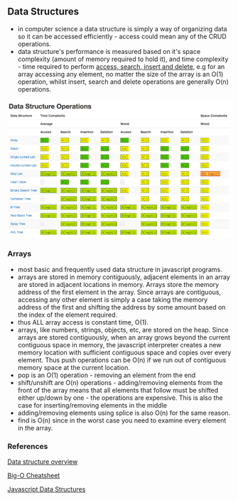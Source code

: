 ## Data Structures
 * in computer science a data structure is simply a way of organizing data so it can be accessed efficiently - access could mean any of the CRUD operations.
 * data structure's performance is measured based on it's space complexity (amount of memory required to hold it), and time complexity - time required to perform [access, search, insert and delete](http://bigocheatsheet.com/), e.g for an array accessing any element, no matter the size of the array is an O(1) operation, whilst insert, search and delete operations are generally O(n) operations.
 
 ![Data structure Big-O operations](big-o.png)

### Arrays
 * most basic and frequently used data structure in javascript programs.
 * arrays are stored in memory contiguously, adjacent elements in an array are stored in adjacent locations in memory. Arrays store the memory address of the first element in the array. Since arrays are contiguous, accessing any other element is simply a case taking the memory address of the first and shifting the address by some amount based on the index of the element required.
 * thus ALL array access is constant time, O(1).
 * arrays, like numbers, strings, objects, etc, are stored on the heap. Since arrays are stored contiguously, when an array grows beyond the current contiguous space in memory, the javascript interpreter creates a new memory location with sufficient contiguous space and copies over every element. Thus push operations can be O(n) if we run out of contiguous memory space at the current location.
 * pop is an O(1) operation - removing an element from the end
 * shift/unshift are O(n) operations - adding/removing elements from the front of the array means that all elements that follow must be shifted either up/down by one - the operations are expensive. This is also the case for inserting/removing elements in the middle
 * adding/removing elements using splice is also O(n) for the same reason.
 * find is O(n) since in the worst case you need to examine every element in the array.


### References
[Data structure overview](ttp://blog.benoitvallon.com/data-structures-in-javascript/data-structures-in-javascript/)

[Big-O Cheatsheet](http://bigocheatsheet.com/)

[Javascript Data Structures](https://github.com/loiane/javascript-datastructures-algorithms)